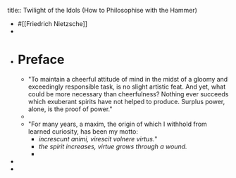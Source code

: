 title:: Twilight of the Idols (How to Philosophise with the Hammer)

- #[[Friedrich Nietzsche]]
-
- # Preface
	- "To maintain a cheerful attitude of mind in the midst of a gloomy and exceedingly responsible task, is no slight artistic feat. And yet, what could be more necessary than cheerfulness? Nothing ever succeeds which exuberant spirits have not helped to produce. Surplus power, alone, is the proof of power."
	-
	- "For many years, a maxim, the origin of which I withhold from learned curiosity, has been my motto:
		- *increscunt animi, virescit volnere virtus.*"
		- *the spirit increases, virtue grows through a wound.*
		-
-
-